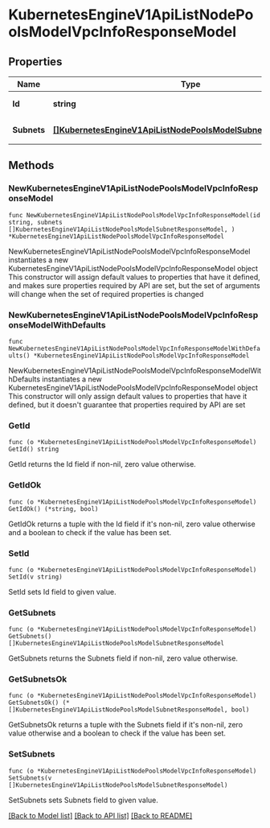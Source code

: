 # KubernetesEngineV1ApiListNodePoolsModelVpcInfoResponseModel

## Properties

Name | Type | Description | Notes
------------ | ------------- | ------------- | -------------
**Id** | **string** | VPC의 고유 ID | 
**Subnets** | [**[]KubernetesEngineV1ApiListNodePoolsModelSubnetResponseModel**](KubernetesEngineV1ApiListNodePoolsModelSubnetResponseModel.md) | 서브넷 정보 목록 | 

## Methods

### NewKubernetesEngineV1ApiListNodePoolsModelVpcInfoResponseModel

`func NewKubernetesEngineV1ApiListNodePoolsModelVpcInfoResponseModel(id string, subnets []KubernetesEngineV1ApiListNodePoolsModelSubnetResponseModel, ) *KubernetesEngineV1ApiListNodePoolsModelVpcInfoResponseModel`

NewKubernetesEngineV1ApiListNodePoolsModelVpcInfoResponseModel instantiates a new KubernetesEngineV1ApiListNodePoolsModelVpcInfoResponseModel object
This constructor will assign default values to properties that have it defined,
and makes sure properties required by API are set, but the set of arguments
will change when the set of required properties is changed

### NewKubernetesEngineV1ApiListNodePoolsModelVpcInfoResponseModelWithDefaults

`func NewKubernetesEngineV1ApiListNodePoolsModelVpcInfoResponseModelWithDefaults() *KubernetesEngineV1ApiListNodePoolsModelVpcInfoResponseModel`

NewKubernetesEngineV1ApiListNodePoolsModelVpcInfoResponseModelWithDefaults instantiates a new KubernetesEngineV1ApiListNodePoolsModelVpcInfoResponseModel object
This constructor will only assign default values to properties that have it defined,
but it doesn't guarantee that properties required by API are set

### GetId

`func (o *KubernetesEngineV1ApiListNodePoolsModelVpcInfoResponseModel) GetId() string`

GetId returns the Id field if non-nil, zero value otherwise.

### GetIdOk

`func (o *KubernetesEngineV1ApiListNodePoolsModelVpcInfoResponseModel) GetIdOk() (*string, bool)`

GetIdOk returns a tuple with the Id field if it's non-nil, zero value otherwise
and a boolean to check if the value has been set.

### SetId

`func (o *KubernetesEngineV1ApiListNodePoolsModelVpcInfoResponseModel) SetId(v string)`

SetId sets Id field to given value.


### GetSubnets

`func (o *KubernetesEngineV1ApiListNodePoolsModelVpcInfoResponseModel) GetSubnets() []KubernetesEngineV1ApiListNodePoolsModelSubnetResponseModel`

GetSubnets returns the Subnets field if non-nil, zero value otherwise.

### GetSubnetsOk

`func (o *KubernetesEngineV1ApiListNodePoolsModelVpcInfoResponseModel) GetSubnetsOk() (*[]KubernetesEngineV1ApiListNodePoolsModelSubnetResponseModel, bool)`

GetSubnetsOk returns a tuple with the Subnets field if it's non-nil, zero value otherwise
and a boolean to check if the value has been set.

### SetSubnets

`func (o *KubernetesEngineV1ApiListNodePoolsModelVpcInfoResponseModel) SetSubnets(v []KubernetesEngineV1ApiListNodePoolsModelSubnetResponseModel)`

SetSubnets sets Subnets field to given value.



[[Back to Model list]](../README.md#documentation-for-models) [[Back to API list]](../README.md#documentation-for-api-endpoints) [[Back to README]](../README.md)


